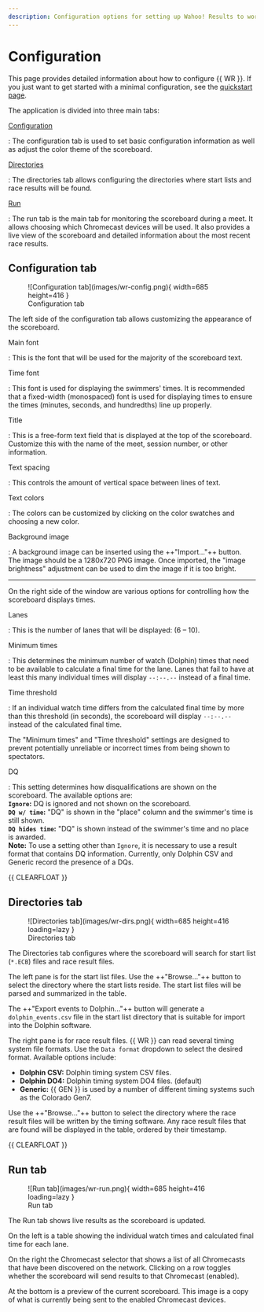 ```yaml
---
description: Configuration options for setting up Wahoo! Results to work with your swimming timing system
---
```

# Configuration

This page provides detailed information about how to configure {{ WR }}. If you
just want to get started with a minimal configuration, see the [quickstart
page](quickstart.md).

The application is divided into three main tabs:

[Configuration](#configuration-tab)

:   The configuration tab is used to set basic configuration information as well
    as adjust the color theme of the scoreboard.

[Directories](#directories-tab)

:   The directories tab allows configuring the directories where start lists and
    race results will be found.

[Run](#run-tab)

:   The run tab is the main tab for monitoring the scoreboard during a meet. It
    allows choosing which Chromecast devices will be used. It also provides a
    live view of the scoreboard and detailed information about the most recent
    race results.

## Configuration tab

<figure class="rfloat" markdown>
  ![Configuration tab](images/wr-config.png){ width=685 height=416 }
  <figcaption>Configuration tab</figcaption>
</figure>

The left side of the configuration tab allows customizing the appearance of
the scoreboard.

Main font

:   This is the font that will be used for the majority of the scoreboard
    text.

Time font

:   This font is used for displaying the swimmers' times. It is recommended
    that a fixed-width (monospaced) font is used for displaying times to
    ensure the times (minutes, seconds, and hundredths) line up properly.

Title

:   This is a free-form text field that is displayed at the top of the
    scoreboard. Customize this with the name of the meet, session number, or
    other information.

Text spacing

:   This controls the amount of vertical space between lines of text.

Text colors

:   The colors can be customized by clicking on the color swatches and choosing
    a new color.

Background image

:   A background image can be inserted using the ++"Import..."++ button. The image
    should be a 1280x720 PNG image. Once imported, the "image brightness"
    adjustment can be used to dim the image if it is too bright.

-----

On the right side of the window are various options for controlling how the
scoreboard displays times.

Lanes

:   This is the number of lanes that will be displayed: (6 &ndash; 10).

Minimum times

:   This determines the minimum number of watch (Dolphin) times that need to
    be available to calculate a final time for the lane. Lanes that fail to
    have at least this many individual times will display `--:--.--` instead
    of a final time.

Time threshold

:   If an individual watch time differs from the calculated final time by more
    than this threshold (in seconds), the scoreboard will display `--:--.--`
    instead of the calculated final time.

The "Minimum times" and "Time threshold" settings are designed to prevent
potentially unreliable or incorrect times from being shown to spectators.

DQ

:   This setting determines how disqualifications are shown on the scoreboard.
    The available options are:  
    **`Ignore`:** DQ is ignored and not shown on the scoreboard.  
    **`DQ w/ time`:** "DQ" is shown in the "place" column and the swimmer's time
    is still shown.  
    **`DQ hides time`:** "DQ" is shown instead of the swimmer's time and no
    place is awarded.  
    **Note:** To use a setting other than `Ignore`, it is necessary to use a
    result format that contains DQ information. Currently, only Dolphin CSV and
    Generic record the presence of a DQs.

{{ CLEARFLOAT }}

## Directories tab

<figure class="rfloat" markdown>
  ![Directories tab](images/wr-dirs.png){ width=685 height=416 loading=lazy }
  <figcaption>Directories tab</figcaption>
</figure>

The Directories tab configures where the scoreboard will search for start list
(`*.ECB`) files and race result files.

The left pane is for the start list files. Use the ++"Browse..."++ button to
select the directory where the start lists reside. The start list files will be
parsed and summarized in the table.

The ++"Export events to Dolphin..."++ button will generate a
`dolphin_events.csv` file in the start list directory that is suitable for
import into the Dolphin software.

The right pane is for race result files. {{ WR }} can read several timing
system file formats. Use the `Data format` dropdown to select the desired
format. Available options include:

- **Dolphin CSV:** Dolphin timing system CSV files.
- **Dolphin DO4:** Dolphin timing system DO4 files. (default)
- **Generic:** {{ GEN }} is used by a number of different timing systems such
  as the Colorado Gen7.

Use the ++"Browse..."++ button to select the directory where the race result
files will be written by the timing software. Any race result files that are
found will be displayed in the table, ordered by their timestamp.

{{ CLEARFLOAT }}

## Run tab

<figure class="rfloat" markdown>
  ![Run tab](images/wr-run.png){ width=685 height=416 loading=lazy }
  <figcaption>Run tab</figcaption>
</figure>

The Run tab shows live results as the scoreboard is updated.

On the left is a table showing the individual watch times and calculated final
time for each lane.

On the right the Chromecast selector that shows a list of all Chromecasts that
have been discovered on the network. Clicking on a row toggles whether the
scoreboard will send results to that Chromecast (enabled).

At the bottom is a preview of the current scoreboard. This image is a copy of
what is currently being sent to the enabled Chromecast devices.

